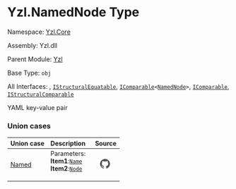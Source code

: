 # Yzl.NamedNode Type

Namespace: [Yzl.Core](/reference/yzl-core)

Assembly: Yzl.dll

Parent Module: [Yzl](/reference/yzl-core-yzl)

Base Type: <code>obj</code>

All Interfaces: , <code><a href="https://docs.microsoft.com/dotnet/api/system.collections.istructuralequatable">IStructuralEquatable</a></code>, <code><span><a href="https://docs.microsoft.com/dotnet/api/system.icomparable-1">IComparable</a>&lt;<a href="/reference/yzl-core-yzl-namednode">NamedNode</a>&gt;</span></code>, <code><a href="https://docs.microsoft.com/dotnet/api/system.icomparable">IComparable</a></code>, <code><a href="https://docs.microsoft.com/dotnet/api/system.collections.istructuralcomparable">IStructuralComparable</a></code>

YAML key-value pair

### Union cases

Union case | Description | Source
:--- | :--- | :---:
[Named](#Named)&nbsp; | Parameters: &nbsp;<br />**Item1**:<code><a href="/reference/yzl-core-yzl-name">Name</a></code>&nbsp;<br />**Item2**:<code><a href="/reference/yzl-core-yzl-node">Node</a></code>&nbsp;<br />&nbsp;&nbsp; | [![Link to source code](/content/img/github.png)](https://github.com/queil/yzl/tree/master/src/Yzl.fs#L63-63)&nbsp;



